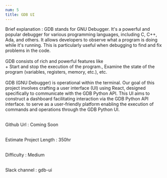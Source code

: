 ```yaml
---
num: 5
title: GDB UI
---
```


Brief explanation 
: GDB stands for GNU Debugger. It's a powerful and popular debugger for various programming languages, including C, C++, Ada, and others. It allows developers to observe what a program is doing while it's running. This is particularly useful when debugging to find and fix problems in the code.
<br><br>
GDB consists of rich and powerful features like 
<br>+ Start and stop the execution of the program., Examine the state of the program (variables, registers, memory, etc.), etc. 
<br><br>
GDB (GNU Debugger) is operational within the terminal. Our goal of this project involves crafting a user interface (UI) using React, designed specifically to communicate with the GDB Python API. This UI aims to construct a dashboard facilitating interaction via the GDB Python API interface. to serve as a user-friendly platform enabling the execution of commands and operations through the GDB Python UI.
<br><br>

Github Url
: Coming Soon
<br><br>

Estimate Project Length
: 350hr
<br><br>

Difficulty
:  Medium
<br><br>

Slack channel
: gdb-ui
<br><br>